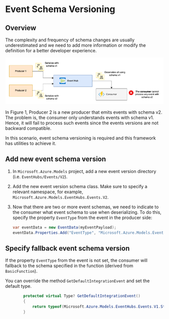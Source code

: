 # Event Schema Versioning

## Overview

The complexity and frequency of schema changes are usually underestimated and we need to add
more information or modify the definition for a better developer experience.

![Event Schema Versioning](./assets/event-schema-versioning.png)

In Figure 1, Producer 2 is a new producer that emits events with schema v2. The problem is, the
consumer only understands events with schema v1. Hence, it will fail to process such events since
the events versions are not backward compatible.

In this scenario, event schema versioning is required and this framework has utilities to achieve it.

## Add new event schema version

1. In `Microsoft.Azure.Models` project, add a new event version directory (i.e. `EventHubs/Events/V2`).

1. Add the new event version schema class. Make sure to specify a relevant namespace, for example,
`Microsoft.Azure.Models.EventHubs.Events.V2`.

1. Now that there are two or more event schemas, we need to indicate to the consumer what event schema to
use when deserializing. To do this, specify the property `EventType` from the event in the producer side:

    ```c#
    var eventData = new EventData(myEventPayload);
    eventData.Properties.Add("EventType", "Microsoft.Azure.Models.EventHubs.Events.V2.StreamingDataChanged"); // or use typeof keyword referencing the new class name (of v2)
    ```

## Specify fallback event schema version

If the property `EventType` from the event is not set, the consumer will fallback to the schema specified in
the function (derived from `BasicFunction`).

You can override the method `GetDefaultIntegrationEvent` and set the default type.

```c#
        protected virtual Type? GetDefaultIntegrationEvent()
        {
            return typeof(Microsoft.Azure.Models.EventHubs.Events.V1.StreamingDataChanged);
        }
```
